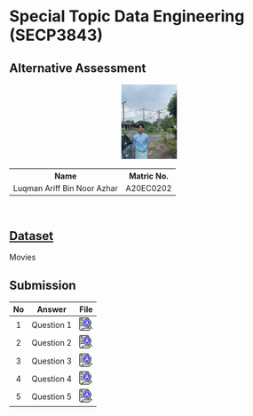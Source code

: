 # Special Topic Data Engineering (SECP3843)

## Alternative Assessment
<p align="center">
<img src="gamabr.jpg"  width="20%">
</p>
<table align="center">
  <tr>
    <th>Name</th>
    <th>Matric No.</th>
  </tr>
  <tr>
    <td>Luqman Ariff Bin Noor Azhar</td>
    <td>A20EC0202</td>
  </tr>
</table>
<br>

## [Dataset](https://github.com/drshahizan/dataset/tree/main/mongodb/03-movie)
Movies
## Submission
| No | Answer | File |
| :-----: | ----- | :------: |
| 1 | Question 1 | <a href="./question 1/answer 1.md"><img src="../../images/answer.png" width="24px" height="24px"></a> |
| 2 | Question 2 | <a href="./question 2/answer 2.md"><img src="../../images/answer.png" width="24px" height="24px"></a> |
| 3 | Question 3 | <a href="./question 3/answer 3.md"><img src="../../images/answer.png" width="24px" height="24px"></a> |
| 4 | Question 4 | <a href="./question 4/answer 4.md"><img src="../../images/answer.png" width="24px" height="24px"></a> |
| 5 | Question 5 | <a href="./question 5/answer 5.md"><img src="../../images/answer.png" width="24px" height="24px"></a> |
